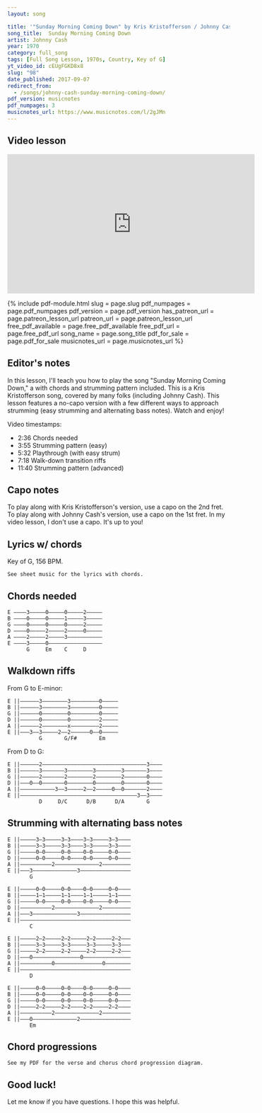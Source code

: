 ```yaml
---
layout: song

title: '"Sunday Morning Coming Down" by Kris Kristofferson / Johnny Cash'
song_title:  Sunday Morning Coming Down
artist: Johnny Cash
year: 1970
category: full_song
tags: [Full Song Lesson, 1970s, Country, Key of G]
yt_video_id: cEUgFGKD8x8
slug: "98"
date_published: 2017-09-07
redirect_from:
  - /songs/johnny-cash-sunday-morning-coming-down/
pdf_version: musicnotes
pdf_numpages: 3
musicnotes_url: https://www.musicnotes.com/l/2gJMn
---
```


## Video lesson

<iframe width="560" height="315" src="https://www.youtube.com/embed/cEUgFGKD8x8?showinfo=0" frameborder="0" allowfullscreen></iframe>

{% include pdf-module.html slug = page.slug pdf_numpages = page.pdf_numpages pdf_version = page.pdf_version has_patreon_url = page.patreon_lesson_url patreon_url = page.patreon_lesson_url free_pdf_available = page.free_pdf_available free_pdf_url = page.free_pdf_url song_name = page.song_title pdf_for_sale = page.pdf_for_sale musicnotes_url = page.musicnotes_url %}

## Editor's notes

In this lesson, I'll teach you how to play the song "Sunday Morning Coming Down," a with chords and strumming pattern included. This is a Kris Kristofferson song, covered by many folks (including Johnny Cash). This lesson features a no-capo version with a few different ways to approach strumming (easy strumming and alternating bass notes). Watch and enjoy!

Video timestamps:

- 2:36 Chords needed
- 3:55 Strumming pattern (easy)
- 5:32 Playthrough (with easy strum)
- 7:18 Walk-down transition riffs
- 11:40 Strumming pattern (advanced)

## Capo notes

To play along with Kris Kristofferson's version, use a capo on the 2nd fret. To play along with Johnny Cash's version, use a capo on the 1st fret. In my video lesson, I don't use a capo. It's up to you!

## Lyrics w/ chords

Key of G, 156 BPM.

    See sheet music for the lyrics with chords.

<!-- G                              C              D                G
Well, I woke up Sunday morning with no way to hold my head that didn't hurt
        G                               Em                          D
And the beer I had for breakfast wasn't bad so I had one more for dessert
       G                               C                                   G       Em
Then I fumbled in my closet through my clothes and found my cleanest dirty shirt
       C                  D                C                      D
Then I washed my face and combed my hair ...and stumbled down the steps to meet the day

    G                                     C                D              G
I'd smoked my mind the night before with... cigarettes and songs I'd been picking
      G                                    Em                                     D
But I lit my first and watched a small kid playing playing with a can that he was kicking
       G                                       C                                G         Em
Then I walked across the street and caught the Sunday smell of someone's frying chicken
             C               D                  C                   D                G
And Lord, it took me back to something that I'd lost somewhere, somehow... along the way

        G                      C                                      G
        ...On a Sunday morning sidewalk I'm wishing, Lord, that I was stoned
                                      D                               G
        'Cause there's something in a Sunday that makes a body feel alone
                                     C                                    G
        And there's nothing short of dying that's half as lonesome as the sound
                             D                                  G
        Of the sleeping city sidewalk and Sunday morning coming down

In the [G] park I saw a daddy with a [C] laughing little [D] girl that he was [G] swinging
And I [G] stopped beside a Sunday school and [Em] listened to the songs they were [D] singing
Then I [G] headed down the street and somewhere [C] far away a lonely bell was [G] ringing [Em]
And it [C] echoed through the [D] canyons like the [C] disappearing dreams of yester[D]day

        [G]...On a Sunday morning [C] sidewalk I'm wishing, Lord, that I was [G] stoned
        'Cause there's [G] something in a [D] Sunday that makes a body feel [G] alone
        And there's [G] nothing short of [C] dying that's half as lonesome as the [G] sound
        Of the [G] sleeping city [D] sidewalk and Sunday morning coming [G] down -->


## Chords needed

    E ––––3–––––0–––––0–––––2–––––
    B ––––0–––––0–––––1–––––3–––––
    G ––––0–––––0–––––0–––––2–––––
    D ––––0–––––2–––––2–––––0–––––
    A ––––2–––––2–––––3–––––––––––
    E ––––3–––––0–––––––––––––––––
          G     Em    C     D

## Walkdown riffs

From G to E-minor:

    E ||––––––3––––––––3–––––––––0–––––
    B ||––––––3––––––––3–––––––––0–––––
    G ||––––––0––––––––0–––––––––0–––––
    D ||––––––0––––––––0–––––––––2–––––
    A ||––––––2––––––––x–––––––––2–––––
    E ||–––3––3–––––2––2––––––0––0–––––
              G       G/F#       Em

From D to G:

    E ||––––––2–––––––––––––––––––––––––––––––––3––––
    B ||––––––3–––––––3––––––––3––––––––3–––––––3––––
    G ||––––––2–––––––2––––––––2––––––––2–––––––0––––
    D ||–––0––0–––––––0––––––––0––––––––0–––––––0––––
    A ||–––––––––––3––3–––––2––2–––––0––0–––––––2––––
    E ||–––––––––––––––––––––––––––––––––––––3––3––––
              D     D/C      D/B      D/A       G

## Strumming with alternating bass notes

    E ||–––––3–3–––––3–3––––3–3–––––3–3––––
    B ||–––––3–3–––––3–3––––3–3–––––3–3––––
    G ||–––––0–0–––––0–0––––0–0–––––0–0––––
    D ||–––––0–0–––––0–0––––0–0–––––0–0––––
    A ||––––––––––2––––––––––––––2–––––––––
    E ||–––3––––––––––––––3––––––––––––––––
           G

    E ||–––––0–0–––––0–0––––0–0–––––0–0––––
    B ||–––––1–1–––––1–1––––1–1–––––1–1––––
    G ||–––––0–0–––––0–0––––0–0–––––0–0––––
    D ||––––––––––2––––––––––––––2–––––––––
    A ||–––3––––––––––––––3––––––––––––––––
    E ||–––––––––––––––––––––––––––––––––––
           C

    E ||–––––2–2–––––2–2–––––2–2–––––2–2–––
    B ||–––––3–3–––––3–3–––––3–3–––––3–3–––
    G ||–––––2–2–––––2–2–––––2–2–––––2–2–––
    D ||–––0–––––––––––––––0–––––––––––––––
    A ||––––––––––0–––––––––––––––0––––––––
    E ||–––––––––––––––––––––––––––––––––––
           D

    E ||–––––0–0–––––0–0––––0–0–––––0–0––––
    B ||–––––0–0–––––0–0––––0–0–––––0–0––––
    G ||–––––0–0–––––0–0––––0–0–––––0–0––––
    D ||–––––2–2–––––2–2––––2–2–––––2–2––––
    A ||––––––––––2––––––––––––––2–––––––––
    E ||–––0––––––––––––––2––––––––––––––––
           Em

## Chord progressions

    See my PDF for the verse and chorus chord progression diagram.

## Good luck!

Let me know if you have questions. I hope this was helpful.
